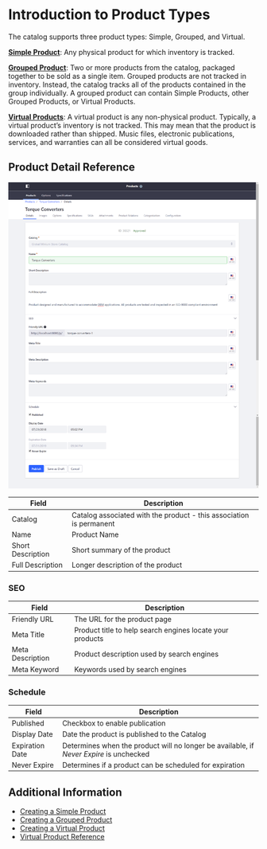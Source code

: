 # Introduction to Product Types

The catalog supports three product types: Simple, Grouped, and Virtual.

**[Simple Product](../catalog/creating-a-simple-product.md)**: Any physical product for which inventory is tracked.

**[Grouped Product](../catalog/creating-a-grouped-product.md)**: Two or more products from the catalog, packaged together to be sold as a single item. Grouped products are not tracked in inventory. Instead, the catalog tracks all of the products contained in the group individually. A grouped product can contain Simple Products, other Grouped Products, or Virtual Products.

**[Virtual Products](../catalog/creating-a-virtual-product.md)**: A virtual product is any non-physical product. Typically, a virtual product’s inventory is not tracked. This may mean that the product is downloaded rather than shipped. Music files, electronic publications, services, and warranties can all be considered virtual goods.

## Product Detail Reference

![Product Details](./introduction-to-product-types/images/01.png)

| Field | Description |
| --- | --- |
| Catalog | Catalog associated with the product - this association is permanent |
| Name | Product Name |
| Short Description | Short summary of the product |
| Full Description | Longer description of the product |

### SEO

| Field | Description |
| --- | --- |
| Friendly URL | The URL for the product page |
| Meta Title |  Product title to help search engines locate your products |
| Meta Description | Product description used by search engines |
| Meta Keyword | Keywords used by search engines |

### Schedule

| Field | Description |
| --- | --- |
| Published | Checkbox to enable publication |
| Display Date | Date the product is published to the Catalog |
| Expiration Date | Determines when the product will no longer be available, if _Never Expire_ is unchecked |
| Never Expire | Determines if a product can be scheduled for expiration |

## Additional Information

* [Creating a Simple Product](../catalog/creating-a-simple-product.md)
* [Creating a Grouped Product](../catalog/creating-a-grouped-product.md)
* [Creating a Virtual Product](../catalog/creating-a-virtual-product.md)
* [Virtual Product Reference](../virtual-product-reference/README.md)
